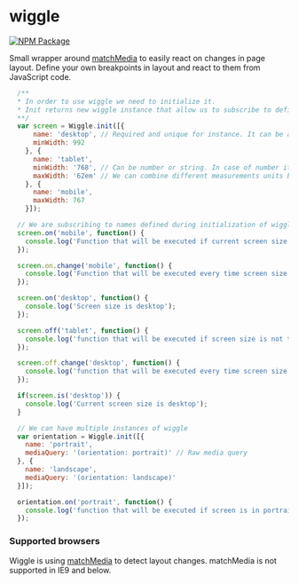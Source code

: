 # wiggle

[![NPM Package](https://nodei.co/npm/wiggle.png)](https://www.npmjs.com/package/wiggle)

Small wrapper around [matchMedia](https://developer.mozilla.org/en-US/docs/Web/API/Window/matchMedia)
to easily react on changes in page layout. Define your own breakpoints in layout and react to them from JavaScript code.


```javascript
  /**
  * In order to use wiggle we need to initialize it.
  * Init returns new wiggle instance that allow us to subscribe to defined rules
  **/
  var screen = Wiggle.init([{
      name: 'desktop', // Required and unique for instance. It can be any string that is valid JS object name
      minWidth: 992
    }, {
      name: 'tablet',
      minWidth: '768', // Can be number or string. In case of number it defaults to px measurements unit
      maxWidth: '62em' // We can combine different measurements units but it does not mean we should!
    }, {
      name: 'mobile',
      maxWidth: 767
    }]);

  // We are subscribing to names defined during initialization of wiggle.
  screen.on('mobile', function() {
    console.log('Function that will be executed if current screen size is mobile and every time screen size switches to mobile');
  });

  screen.on.change('mobile', function() {
    console.log('Function that will be executed every time screen size switches to mobile.');
  });

  screen.on('desktop', function() {
    console.log('Screen size is desktop');
  });

  screen.off('tablet', function() {
    console.log('function that will be executed if screen size is not tablet and every time screen size stops being tablet');
  });

  screen.off.change('desktop', function() {
    console.log('function that will be executed every time screen size stops being mobile');
  });

  if(screen.is('desktop')) {
    console.log('Current screen size is desktop');
  }

  // We can have multiple instances of wiggle
  var orientation = Wiggle.init([{
    name: 'portrait',
    mediaQuery: '(orientation: portrait)' // Raw media query
  }, {
    name: 'landscape',
    mediaQuery: '(orientation: landscape)'
  }]);

  orientation.on('portrait', function() {
    console.log('function that will be executed if screen is in portrait mode and every time screen switches to portrait mode');
  });

```


### Supported browsers

Wiggle is using [matchMedia](https://developer.mozilla.org/en-US/docs/Web/API/Window/matchMedia) to detect layout changes.
matchMedia is not supported in IE9 and below.
